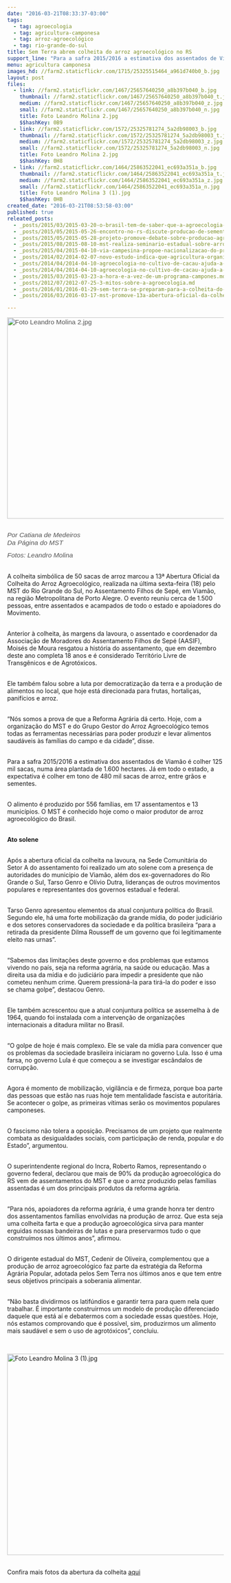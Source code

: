 ```yaml
---
date: "2016-03-21T08:33:37-03:00"
tags:
  - tag: agroecologia
  - tag: agricultura-camponesa
  - tag: arroz-agroecológico
  - tag: rio-grande-do-sul
title: Sem Terra abrem colheita do arroz agroecológico no RS
support_line: "Para a safra 2015/2016 a estimativa dos assentados de Viamão é colher 125 mil sacas, numa área plantada de 1.600 hectares. "
menu: agricultura camponesa
images_hd: //farm2.staticflickr.com/1715/25325515464_a961d740b0_b.jpg
layout: post
files:
  - link: //farm2.staticflickr.com/1467/25657640250_a8b397b040_b.jpg
    thumbnail: //farm2.staticflickr.com/1467/25657640250_a8b397b040_t.jpg
    medium: //farm2.staticflickr.com/1467/25657640250_a8b397b040_z.jpg
    small: //farm2.staticflickr.com/1467/25657640250_a8b397b040_n.jpg
    title: Foto Leandro Molina 2.jpg
    $$hashKey: 0B9
  - link: //farm2.staticflickr.com/1572/25325781274_5a2db98003_b.jpg
    thumbnail: //farm2.staticflickr.com/1572/25325781274_5a2db98003_t.jpg
    medium: //farm2.staticflickr.com/1572/25325781274_5a2db98003_z.jpg
    small: //farm2.staticflickr.com/1572/25325781274_5a2db98003_n.jpg
    title: Foto Leandro Molina 2.jpg
    $$hashKey: 0H8
  - link: //farm2.staticflickr.com/1464/25863522041_ec693a351a_b.jpg
    thumbnail: //farm2.staticflickr.com/1464/25863522041_ec693a351a_t.jpg
    medium: //farm2.staticflickr.com/1464/25863522041_ec693a351a_z.jpg
    small: //farm2.staticflickr.com/1464/25863522041_ec693a351a_n.jpg
    title: Foto Leandro Molina 3 (1).jpg
    $$hashKey: 0HB
created_date: "2016-03-21T08:53:58-03:00"
published: true
releated_posts:
  - _posts/2015/03/2015-03-20-o-brasil-tem-de-saber-que-a-agroecologia-e-possivel-afirma-dilma-rousseff.md
  - _posts/2015/05/2015-05-26-encontro-no-rs-discute-producao-de-sementes-agroecologicas-e-crioulas.md
  - _posts/2015/05/2015-05-28-projeto-promove-debate-sobre-producao-agroecologica-do-mst.md
  - _posts/2015/08/2015-08-10-mst-realiza-seminario-estadual-sobre-arroz-agroecologico.md
  - _posts/2015/04/2015-04-10-via-campesina-propoe-nacionalizacao-do-programa-campones-ao-mda.md
  - _posts/2014/02/2014-02-07-novo-estudo-indica-que-agricultura-organica-aumenta-a-biodiversidade.md-e
  - _posts/2014/04/2014-04-10-agroecologia-no-cultivo-de-cacau-ajuda-a-producao-e-o-meio-ambiente.md
  - _posts/2014/04/2014-04-10-agroecologia-no-cultivo-de-cacau-ajuda-a-producao-e-o-meio-ambiente.md-e
  - _posts/2015/03/2015-03-23-a-hora-e-a-vez-de-um-programa-campones.md
  - _posts/2012/07/2012-07-25-3-mitos-sobre-a-agroecologia.md
  - _posts/2016/01/2016-01-29-sem-terra-se-preparam-para-a-colheita-do-arroz-agroecologico-no-rs.md
  - _posts/2016/03/2016-03-17-mst-promove-13a-abertura-oficial-da-colheita-do-arroz-agroecologico.md

---
```

<p style="box-sizing: inherit; margin: 0px 0px 11px; font-size: 1.1em; color: rgb(85, 85, 85); font-family: 'Exo 2', Helvetica, Arial, sans-serif;"><img alt="Foto Leandro Molina 2.jpg" height="467" src="//farm2.staticflickr.com/1572/25325781274_5a2db98003_b.jpg" width="700" /></p>

<p style="box-sizing: inherit; margin: 0px 0px 11px; font-size: 1.1em; color: rgb(85, 85, 85); font-family: 'Exo 2', Helvetica, Arial, sans-serif;"><br />
<em style="box-sizing: inherit;">Por Catiana de Medeiros<br style="box-sizing: inherit;" />
Da P&aacute;gina do MST</em></p>

<p style="box-sizing: inherit; margin: 0px 0px 11px; font-size: 1.1em; color: rgb(85, 85, 85); font-family: 'Exo 2', Helvetica, Arial, sans-serif;"><em style="box-sizing: inherit;">Fotos: Leandro Molina</em></p>

<p class="p1"><br />
A colheita simb&oacute;lica de 50 sacas de arroz marcou a 13&ordf; Abertura Oficial da Colheita do Arroz Agroecol&oacute;gico, realizada na &uacute;ltima sexta-feira (18) pelo MST do Rio Grande do Sul, no Assentamento Filhos de Sep&eacute;, em Viam&atilde;o, na regi&atilde;o Metropolitana de Porto Alegre. O evento reuniu cerca de 1.500 pessoas, entre assentados e acampados de todo o estado e apoiadores do Movimento.</p>

<p class="p1"><br />
<span class="s1">Anterior &agrave; colheita, &agrave;s margens da lavoura, o assentado e coordenador da Associa&ccedil;&atilde;o de Moradores do Assentamento Filhos de Sep&eacute; (AASIF), Mois&eacute;s de Moura resgatou a hist&oacute;ria do assentamento, que em dezembro deste ano completa 18 anos e &eacute; considerado Territ&oacute;rio Livre de Transg&ecirc;nicos e de Agrot&oacute;xicos. </span></p>

<p class="p1"><br />
<span class="s1">Ele tamb&eacute;m falou sobre a luta por democratiza&ccedil;&atilde;o da terra e a produ&ccedil;&atilde;o de alimentos no local, que hoje est&aacute; direcionada para frutas, hortali&ccedil;as, panif&iacute;cios e arroz.</span></p>

<p class="p1"><br />
<span class="s1">&ldquo;N&oacute;s somos a prova de que a Reforma Agr&aacute;ria d&aacute; certo. Hoje, com a organiza&ccedil;&atilde;o do MST e do Grupo Gestor do Arroz Agroecol&oacute;gico temos todas as ferramentas necess&aacute;rias para poder produzir e levar alimentos saud&aacute;veis &agrave;s fam&iacute;lias do campo e da cidade&rdquo;, disse.</span></p>

<p class="p1"><br />
<span class="s1">Para a safra 2015</span>/<span class="s1">2016 a estimativa dos assentados de Viam&atilde;o &eacute; colher 125 mil sacas, numa &aacute;rea plantada de 1.600 hectares. J&aacute; em todo o estado, a expectativa &eacute; colher em tono de 480 mil sacas de arroz, entre gr&atilde;os e sementes. </span></p>

<p class="p1"><br />
<span class="s1">O alimento &eacute; produzido por 556 fam&iacute;lias, em 17 assentamentos e 13 munic&iacute;pios. O MST &eacute; conhecido hoje como o maior produtor de arroz agroecol&oacute;gico do Brasil.</span></p>

<p class="p1"><br />
<span class="s1"><b>Ato solene</b></span></p>

<p class="p1"><br />
<span class="s1">Ap&oacute;s a abertura oficial da colheita na lavoura, na Sede Comunit&aacute;ria do Setor A do assentamento foi realizado um ato solene com a presen&ccedil;a de autoridades do munic&iacute;pio de Viam&atilde;o, al&eacute;m dos ex-governadores do Rio Grande o Sul, Tarso Genro e Ol&iacute;vio Dutra, lideran&ccedil;as de outros movimentos populares e representantes dos governos estadual e federal.</span></p>

<p class="p1"><br />
<span class="s1">Tarso Genro apresentou elementos da atual conjuntura pol&iacute;tica do Brasil. Segundo ele, h&aacute; uma forte mobiliza&ccedil;&atilde;o da grande m&iacute;dia, do poder judici&aacute;rio e dos setores conservadores da sociedade e da pol&iacute;tica brasileira &ldquo;para a retirada da presidente Dilma Rousseff de um governo que foi legitimamente eleito nas urnas&rdquo;.</span></p>

<p class="p1"><br />
<span class="s1">&ldquo;Sabemos das limita&ccedil;&otilde;es deste governo e dos problemas que estamos vivendo no pa&iacute;s, seja na reforma agr&aacute;ria, na sa&uacute;de ou educa&ccedil;&atilde;o. Mas a direita usa da m&iacute;dia e do judici&aacute;rio para impedir a presidente que n&atilde;o cometeu nenhum crime. Querem pression&aacute;-la para tir&aacute;-la do poder e isso se chama golpe&rdquo;, destacou Genro.</span></p>

<p class="p1"><br />
<span class="s1">Ele tamb&eacute;m acrescentou que a atual conjuntura pol&iacute;tica se assemelha &agrave; de 1964, quando foi instalada com a interven&ccedil;&atilde;o de organiza&ccedil;&otilde;es internacionais a ditadura militar no Brasil.</span></p>

<p class="p1"><br />
<span class="s1">&ldquo;O golpe de hoje &eacute; mais complexo. Ele se vale da m&iacute;dia para convencer que os problemas da sociedade brasileira iniciaram no governo Lula. Isso &eacute; uma farsa, no governo Lula &eacute; que come&ccedil;ou a se investigar esc&acirc;ndalos de corrup&ccedil;&atilde;o. </span></p>

<p class="p1"><br />
<span class="s1">Agora &eacute; momento de mobiliza&ccedil;&atilde;o, vigil&acirc;ncia e de firmeza, porque boa parte das pessoas que est&atilde;o nas ruas hoje tem mentalidade fascista e autorit&aacute;ria. Se acontecer o golpe, as primeiras v&iacute;timas ser&atilde;o os movimentos populares camponeses. </span></p>

<p class="p1"><br />
<span class="s1">O fascismo n&atilde;o tolera a oposi&ccedil;&atilde;o. Precisamos de um projeto que realmente combata as desigualdades sociais, com participa&ccedil;&atilde;o de renda, popular e do Estado&rdquo;, argumentou.</span></p>

<p class="p1"><br />
<span class="s1">O superintendente regional do Incra, Roberto Ramos, representando o governo federal, declarou que mais de 90% da produ&ccedil;&atilde;o agroecol&oacute;gica do RS vem de assentamentos do MST e que o arroz produzido pelas fam&iacute;lias assentadas &eacute; um dos principais produtos da reforma agr&aacute;ria.</span></p>

<p class="p1"><br />
<span class="s1">&ldquo;Para n&oacute;s, apoiadores da reforma agr&aacute;ria, &eacute; uma grande honra ter dentro dos assentamentos fam&iacute;lias envolvidas na produ&ccedil;&atilde;o de arroz. Que esta seja uma colheita farta e que a produ&ccedil;&atilde;o agroecol&oacute;gica sirva para manter erguidas nossas bandeiras de lutas e para preservarmos tudo o que constru&iacute;mos nos &uacute;ltimos anos&rdquo;, afirmou.</span></p>

<p class="p1"><br />
<span class="s1">O dirigente estadual do MST, Cedenir de Oliveira, complementou que a produ&ccedil;&atilde;o de arroz agroecol&oacute;gico faz parte da estrat&eacute;gia da Reforma Agr&aacute;ria Popular, adotada pelos Sem Terra nos &uacute;ltimos anos e que tem entre seus objetivos principais a soberania alimentar.</span></p>

<p class="p1"><br />
<span class="s1">&ldquo;N&atilde;o basta dividirmos os latif&uacute;ndios e garantir terra para quem nela quer trabalhar. &Eacute; importante construirmos um modelo de produ&ccedil;&atilde;o diferenciado daquele que est&aacute; a&iacute; e debatermos com a sociedade essas quest&otilde;es. Hoje, n&oacute;s estamos comprovando que &eacute; poss&iacute;vel, sim, produzirmos um alimento mais saud&aacute;vel e sem o uso de agrot&oacute;xicos&rdquo;, concluiu.</span></p>

<p class="p1">&nbsp;</p>

<p class="p1"><img alt="Foto Leandro Molina 3 (1).jpg" height="467" src="//farm2.staticflickr.com/1464/25863522041_ec693a351a_b.jpg" width="700" /></p>

<p class="p1"><br />
<span class="s1">Confira mais fotos da abertura da colheita <a href="https://www.flickr.com/photos/mst_rs/">aqui</a></span></p>
